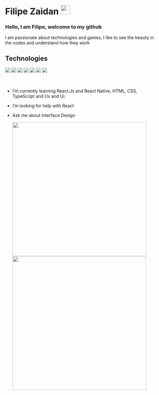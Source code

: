 # Filipe Zaidan <img src="https://raw.githubusercontent.com/MartinHeinz/MartinHeinz/master/wave.gif" width="30px">

### Hello, I am Filipe, welcome to my github

I am passionate about technologies and games, I like to see the beauty in the codes and understand how they work
<br>

## Technologies

<div text-align="justify">
<img src="https://img.shields.io/badge/html%205-orange?style=for-the-badge&logo=html5&logoColor=white&labelColor=orange" />
<img src="https://img.shields.io/badge/CSS%203-5188FE?style=for-the-badge&logo=css3&logoColor=white&labelColor=5188FE" />
<img src="https://img.shields.io/badge/Js-FFDC0B?style=for-the-badge&logo=javascript&logoColor=000&labelColor=FFDC0B" />
<img src="https://img.shields.io/badge/Ts-3276E6?style=for-the-badge&logo=typescript&logoColor=white&labelColor=3276E6" />
<img src="https://img.shields.io/badge/Nodejs-1FC41A?style=for-the-badge&logo=mongodb&logoColor=fff&labelColor=1FC41A" />
<img src="https://img.shields.io/badge/Bootstrap-6C1FFF?style=for-the-badge&logo=bootstrap&logoColor=white&labelColor=6C1FFF" />
<img src="https://img.shields.io/badge/ReactJs-2CFFEE?style=for-the-badge&logo=react&logoColor=000&labelColor=2CFFEE" />
</div>

<br>
<br>

<!-- - I’m currently working on ... -->

- I’m currently learning React.Js and React Native, HTML, CSS, TypeScript and Ux and Ui.
- I’m looking for help with React
- Ask me about Interface Design

    <img width="434px" src="https://github-readme-stats.vercel.app/api/top-langs/?username=filipezaidan&langs_count=8)](https://github.com/filipezaidan/github-readme-statsl" />
     <img width="434px" src="https://github-readme-stats.vercel.app/api?username=filipezaidan&hide=contribs,prs" />


